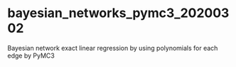 # bayesian_networks_pymc3_20200302
Bayesian network exact linear regression by using polynomials for each edge by PyMC3
